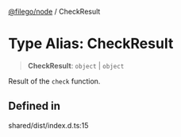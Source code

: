 [@filego/node](../README.md) / CheckResult

# Type Alias: CheckResult

> **CheckResult**: `object` \| `object`

Result of the `check` function.

## Defined in

shared/dist/index.d.ts:15
